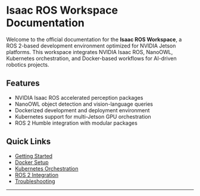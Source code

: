 # Isaac ROS Workspace Documentation

Welcome to the official documentation for the **Isaac ROS Workspace**, a ROS 2-based development environment optimized for NVIDIA Jetson platforms. This workspace integrates NVIDIA Isaac ROS, NanoOWL, Kubernetes orchestration, and Docker-based workflows for AI-driven robotics projects.

## Features
- NVIDIA Isaac ROS accelerated perception packages
- NanoOWL object detection and vision-language queries
- Dockerized development and deployment environment
- Kubernetes support for multi-Jetson GPU orchestration
- ROS 2 Humble integration with modular packages

## Quick Links
- [Getting Started](getting-started.md)
- [Docker Setup](docker.md)
- [Kubernetes Orchestration](kubernetes.md)
- [ROS 2 Integration](ros/isaac.md)
- [Troubleshooting](troubleshooting.md)

---
